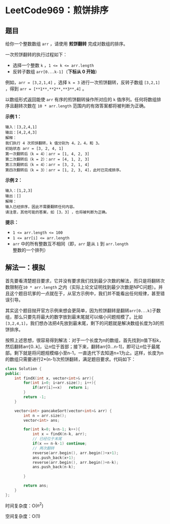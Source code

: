 # LeetCode969：煎饼排序

## 题目

给你一个整数数组 `arr` ，请使用 **煎饼翻转** 完成对数组的排序。

一次煎饼翻转的执行过程如下：

- 选择一个整数 `k` ，`1 <= k <= arr.length`
- 反转子数组 `arr[0...k-1]`（**下标从 0 开始**）

例如，`arr = [3,2,1,4]` ，选择 `k = 3` 进行一次煎饼翻转，反转子数组 `[3,2,1]` ，得到 `arr = [**1**,**2**,**3**,4]` 。

以数组形式返回能使 `arr` 有序的煎饼翻转操作所对应的 `k` 值序列。任何将数组排序且翻转次数在 `10 * arr.length` 范围内的有效答案都将被判断为正确。

 

**示例 1：**

```
输入：[3,2,4,1]
输出：[4,2,4,3]
解释：
我们执行 4 次煎饼翻转，k 值分别为 4，2，4，和 3。
初始状态 arr = [3, 2, 4, 1]
第一次翻转后（k = 4）：arr = [1, 4, 2, 3]
第二次翻转后（k = 2）：arr = [4, 1, 2, 3]
第三次翻转后（k = 4）：arr = [3, 2, 1, 4]
第四次翻转后（k = 3）：arr = [1, 2, 3, 4]，此时已完成排序。 
```

**示例 2：**

```
输入：[1,2,3]
输出：[]
解释：
输入已经排序，因此不需要翻转任何内容。
请注意，其他可能的答案，如 [3，3] ，也将被判断为正确。
```

 

**提示：**

- `1 <= arr.length <= 100`
- `1 <= arr[i] <= arr.length`
- `arr` 中的所有整数互不相同（即，`arr` 是从 `1` 到 `arr.length` 整数的一个排列）

## 解法一：模拟

首先要看清楚题目要求，它并没有要求我们找到最少次数的解法，而只是将翻转次数限制在`10 * arr.length` 之内（实际上论文证明找到最少次数是NPC问题）。并且这个题目坑爹的一点就在于，从官方示例中，我们并不能看出任何规律，甚至错误引导。

其实这个题目抛开官方示例来想会更简单，因为煎饼翻转是翻转`arr[0...k]`子数组，那么只要先将最大的数字放到最末尾就可以缩小问题规模了。比如`[3,2,4,1]`，我们想办法把4先放到最末尾，剩下的问题就是解决数组长度为3的煎饼排序。

按照上述思想，很容易得到解法：对于一个长度为n的数组，首先找到n值下标k，然后翻转arr[0..k]，让n位于首部；接下来，翻转arr[0...n-1]，即可让n位于最尾部。剩下就是将问题规模缩小至n-1，一直迭代下去知道n=1为止。这样，长度为n的数组只需要进行2*(n-1)次煎饼翻转，满足题目要求。代码如下：

```c++
class Solution {
public:
    int findX(int x, vector<int>& arr){
        for(int i=0; i<arr.size(); i++){
            if(arr[i]==x)   return i;
        }
        return -1;
    }

    vector<int> pancakeSort(vector<int>& arr) {
        int n = arr.size();
        vector<int> ans;

        for(int k=0; k<n-1; k++){
            int x = findX(n-k, arr);
            // 已经位于末尾
            if(x == n-k-1) continue;
            // 两次翻转
            reverse(arr.begin(), arr.begin()+x+1);
            ans.push_back(x+1);
            reverse(arr.begin(), arr.begin()+n-k);
            ans.push_back(n-k);
            
        }

        return ans;
    }
};
```

时间复杂度：O($n^2$)

空间复杂度：O(1)